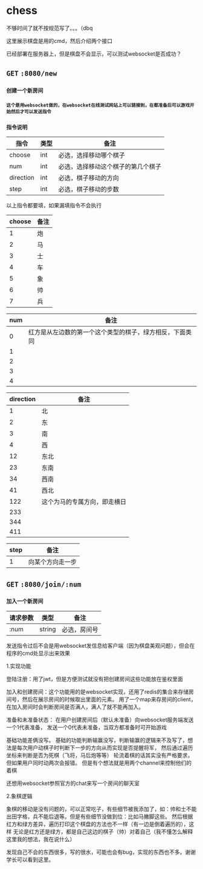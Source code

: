 # chess
不够时间了就不按规范写了。。。（dbq

这里展示棋盘是用的cmd，然后介绍两个接口

已经部署在服务器上，但是棋盘不会显示，可以测试websocket是否成功？

## `GET` `:8080/new`
### `创建一个新房间`
#### `这个是用websocket做的，在websocket在线测试网站上可以链接到，在都准备后可以游戏开始然后才可以发送指令`
### `指令说明`

| 指令        | 类型 | 备注                 |
|-----------| ---- |--------------------|
| choose    | int | 必选，选择移动哪个棋子        |
| num       | int | 必选，选择移动这个棋子的第几个棋子  |
| direction | int | 必选，棋子移动的方向         |
| step      | int | 必选，棋子移动的步数         |
以上指令都要填，如果漏填指令不会执行

| choose | 备注   |
|--------|------|
| 1      | 炮    |
| 2      | 马    |
| 3      | 士    |
| 4      | 车    |
| 5      | 象    |
| 6      | 帅    |
| 7      | 兵    |


| num | 备注                           |
|-----|------------------------------|
| 0   | 红方是从左边数的第一个这个类型的棋子，绿方相反，下面类同 |
| 1   |                              |
| 2   |                              |
| 3   |                              |
| 4   |                              |

| direction | 备注             |
|-----------|----------------|
| 1         | 北              |
| 2         | 东              |
| 3         | 南              |
| 4         | 西              |
| 12        | 东北             |
| 23        | 东南             |
| 34        | 西南             |
| 41        | 西北             |
| 122       | 这个为马的专属方向，即走横日 |
| 233       |                |
| 344       |                |
| 411       |                |

| step | 备注       |
|------|----------|
| 1    | 向某个方向走一步 |


## `GET` `:8080/join/:num`
### `加入一个新房间`

| 请求参数 | 类型     | 备注      |
|------|--------|---------|
| :num | string | 必选，房间号  |

发送指令过后不会是用websocket发信息给客户端（因为棋盘美观问题），但会在程序的cmd处显示出来效果


1.实现功能

登陆注册：用了jwt，但是方便测试就没有把创建房间这些功能放在鉴权里面

加入和创建房间：这个功能用的是websocket实现，还用了redis的集合来存储房间号，然后在展示房间的时候取出里面的元素。
用了一个map来存房间的client，在加入房间时会判断房间是否满人，满人了就不能再加入。

准备和未准备状态： 在用户创建房间后（默认未准备）向websocket服务端发送一个1代表准备，
发送一个0代表未准备，当双方都准备时可开始游戏

基础功能差俩没写。
基础的功能判断输赢没写，判断输赢的逻辑来不及写了，想法是每次用户动棋子时判断下一步的方向从而实现是否提醒将军，
然后通过遍历坐标来判断是否为死棋（飞将，马后炮等等）
轮流着棋的话其实没有严格要求，但如果用户同时动两次会报错。
但是有个想法就是用两个channel来控制他们的着棋

还想用websocket参照官方的chat来写一个房间的聊天室

2.象棋逻辑

象棋的移动是没有问题的，可以正常吃子，有些细节被我添加了，如：帅和士不能出田字格，兵不能后退等。但是有些细节没做到位：比如马撇脚这些。
然后根据红方和绿方差异，遍历打印这个棋盘的方法也不一样（有一边是倒着遍历的），这样
无论是红方还是绿方，都是自己这边的棋子（帅）对着自己（我不懂怎么解释这里我的想法，我在说什么）

发现自己不会的东西很多，写的很水，可能也会有bug，实现的东西也不多。谢谢学长可以看到这里。